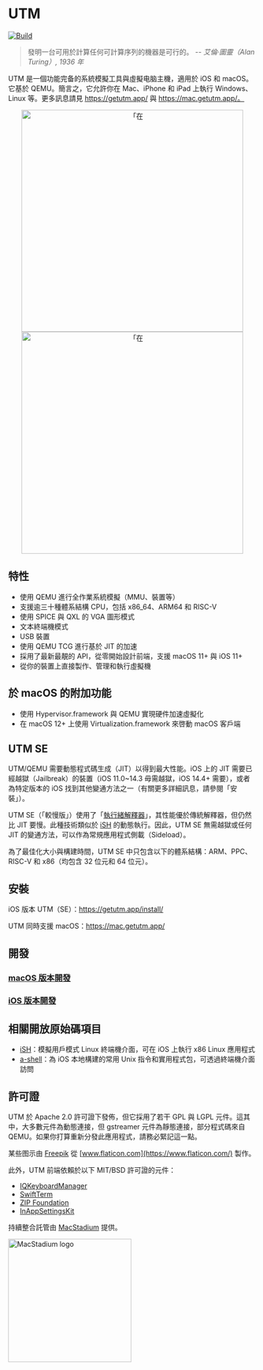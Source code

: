 #  UTM
[![Build](https://github.com/utmapp/UTM/workflows/Build/badge.svg?branch=master&event=push)][1]

> 發明一台可用於計算任何可計算序列的機器是可行的。
-- <cite>艾倫·圖靈（Alan Turing）, 1936 年</cite>

UTM 是一個功能完备的系統模擬工具與虛擬电脑主機，適用於 iOS 和 macOS。它基於 QEMU。簡言之，它允許你在 Mac、iPhone 和 iPad 上執行 Windows、Linux 等。更多訊息請見 https://getutm.app/ 與 https://mac.getutm.app/。

<p align="center">
  <img width="450px" alt=「在 iPhone 上執行 UTM" src="screen.png">
  <br>
  <img width="450px" alt=「在 MacBook 上執行 UTM" src="screenmac.png">
</p>

## 特性

* 使用 QEMU 進行全作業系統模擬（MMU、裝置等）
* 支援逾三十種體系結構 CPU，包括 x86_64、ARM64 和 RISC-V
* 使用 SPICE 與 QXL 的 VGA 圖形模式
* 文本終端機模式
* USB 裝置
* 使用 QEMU TCG 進行基於 JIT 的加速
* 採用了最新最靚的 API，從零開始設計前端，支援 macOS 11+ 與 iOS 11+
* 從你的裝置上直接製作、管理和執行虛擬機

## 於 macOS 的附加功能

* 使用 Hypervisor.framework 與 QEMU 實現硬件加速虛擬化
* 在 macOS 12+ 上使用 Virtualization.framework 來啓動 macOS 客戶端

## UTM SE

UTM/QEMU 需要動態程式碼生成（JIT）以得到最大性能。iOS 上的 JIT 需要已經越獄（Jailbreak）的裝置（iOS 11.0~14.3 毋需越獄，iOS 14.4+ 需要），或者為特定版本的 iOS 找到其他變通方法之一（有關更多詳細訊息，請參閱「安裝」）。

UTM SE（「較慢版」）使用了「[執行緒解釋器][3]」，其性能優於傳統解釋器，但仍然比 JIT 要慢。此種技術類似於 [iSH][4] 的動態執行。因此，UTM SE 無需越獄或任何 JIT 的變通方法，可以作為常規應用程式側載（Sideload）。

為了最佳化大小與構建時間，UTM SE 中只包含以下的體系結構：ARM、PPC、RISC-V 和 x86（均包含 32 位元和 64 位元）。

## 安裝

iOS 版本 UTM（SE）：https://getutm.app/install/

UTM 同時支援 macOS：https://mac.getutm.app/

## 開發

### [macOS 版本開發](Documentation/MacDevelopment.md)

### [iOS 版本開發](Documentation/iOSDevelopment.md)

## 相關開放原始碼項目

* [iSH][4]：模擬用戶模式 Linux 終端機介面，可在 iOS 上執行 x86 Linux 應用程式
* [a-shell][5]：為 iOS 本地構建的常用 Unix 指令和實用程式包，可透過終端機介面訪問

## 許可證

UTM 於 Apache 2.0 許可證下發佈，但它採用了若干 GPL 與 LGPL 元件。這其中，大多數元件為動態連接，但 gstreamer 元件為靜態連接，部分程式碼來自 QEMU。如果你打算重新分發此應用程式，請務必緊記這一點。

某些图示由 [Freepik](https://www.freepik.com) 從 [www.flaticon.com](https://www.flaticon.com/) 製作。

此外，UTM 前端依賴於以下 MIT/BSD 許可證的元件：

* [IQKeyboardManager](https://github.com/hackiftekhar/IQKeyboardManager)
* [SwiftTerm](https://github.com/migueldeicaza/SwiftTerm)
* [ZIP Foundation](https://github.com/weichsel/ZIPFoundation)
* [InAppSettingsKit](https://github.com/futuretap/InAppSettingsKit)

持續整合託管由 [MacStadium](https://www.macstadium.com/opensource) 提供。

[<img src="https://uploads-ssl.webflow.com/5ac3c046c82724970fc60918/5c019d917bba312af7553b49_MacStadium-developerlogo.png" alt="MacStadium logo" width="250">](https://www.macstadium.com)

  [1]: https://github.com/utmapp/UTM/actions?query=event%3Arelease+workflow%3ABuild
  [2]: screen.png
  [3]: https://github.com/ktemkin/qemu/blob/with_tcti/tcg/aarch64-tcti/README.md
  [4]: https://github.com/ish-app/ish
  [5]: https://github.com/holzschu/a-shell
